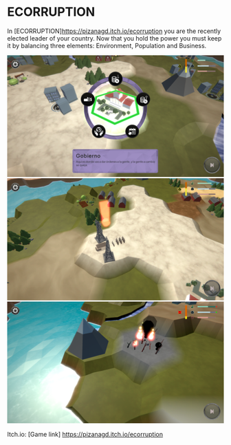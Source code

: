 # ECORRUPTION

In [ECORRUPTION]https://pizanagd.itch.io/ecorruption you are the recently elected leader of your country. Now that you hold the power you must keep it by balancing three elements: Environment, Population and Business. 




<img src="images/ecorruption/2.png">
<img src="images/ecorruption/3.png">
<img src="images/ecorruption/4.png">

Itch.io: [Game link] https://pizanagd.itch.io/ecorruption
